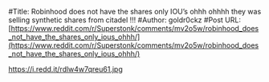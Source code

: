 #Title: Robinhood does not have the shares only IOU’s ohhh ohhhh they was selling synthetic shares from citadel !!!
#Author: goldr0ckz
#Post URL: [https://www.reddit.com/r/Superstonk/comments/mv2o5w/robinhood_does_not_have_the_shares_only_ious_ohhh/](https://www.reddit.com/r/Superstonk/comments/mv2o5w/robinhood_does_not_have_the_shares_only_ious_ohhh/)


https://i.redd.it/rdlw4w7qreu61.jpg